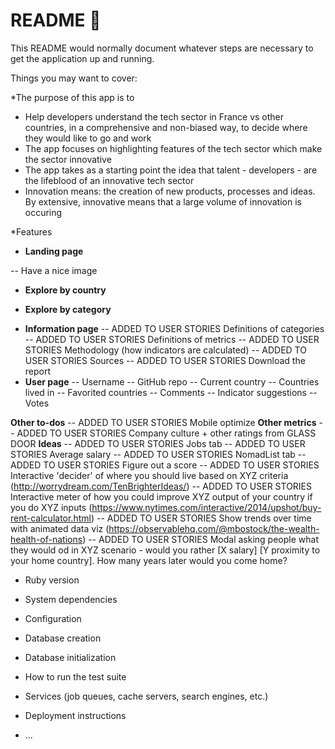 # README 📖

This README would normally document whatever steps are necessary to get the
application up and running.

Things you may want to cover:

*The purpose of this app is to 
- Help developers understand the tech sector in France vs other countries, in a comprehensive and non-biased way, to decide where they would like to go and work
- The app focuses on highlighting features of the tech sector which make the sector innovative
- The app takes as a starting point the idea that talent - developers - are the lifeblood of an innovative tech sector
- Innovation means: the creation of new products, processes and ideas. By extensive, innovative means that a large volume of innovation is occuring

*Features
- **Landing page**
<!-- -- ADDED TO USER STORIES Value prop -->
<!-- -- DONE Buttons to explore -->
<!-- -- DONE Login / signup -->
-- Have a nice image
- **Explore by country**
<!-- -- ADDED TO USER STORIES Individual indicator datapoint, by country (current year) -->
<!-- -- ADDED TO USER STORIES Difference from global leader, difference from regional leader -->
<!-- -- ADDED TO USER STORIES Show by absolute, show by normalized -->
<!-- -- ADDED TO USER STORIES Comments (with category and indicator tags) [tags are NOT MVP] -->
- **Explore by category**
<!-- -- ADDED TO USER STORIES Indicator charts, by category -->
<!-- -- ADDED TO USER STORIES Show by absolute, show by normalized -->
<!-- -- NOT ADDED TO USER STORIES - SAME AS COMMENTS IN COUNTRY SECTION Comments (with indicator and country tags) [tags are NOT MVP] -->
<!-- -- ADDED TO USER STORIES Add CAGR (% change) [NOT MVP] -->
<!-- -- ADDED TO USER STORIES Suggest new indicators [NOT MVP] -->
<!-- -- ADDED TO USER STORIES Vote on importance of indicators (or ask people to help weight them; upvote comments; upvote metrics) [NOT MVP] -->
- **Information page**
-- ADDED TO USER STORIES Definitions of categories
-- ADDED TO USER STORIES Definitions of metrics
-- ADDED TO USER STORIES Methodology (how indicators are calculated)
-- ADDED TO USER STORIES Sources
-- ADDED TO USER STORIES Download the report
- **User page**
-- Username
-- GitHub repo
-- Current country
-- Countries lived in
-- Favorited countries
-- Comments
-- Indicator suggestions
-- Votes
<!-- - **Login** -->
**Other to-dos**
-- ADDED TO USER STORIES Mobile optimize
**Other metrics**
-- ADDED TO USER STORIES  Company culture + other ratings from GLASS DOOR
**Ideas**
-- ADDED TO USER STORIES Jobs tab
-- ADDED TO USER STORIES Average salary
-- ADDED TO USER STORIES NomadList tab
-- ADDED TO USER STORIES Figure out a score
-- ADDED TO USER STORIES Interactive 'decider' of where you should live based on XYZ criteria (http://worrydream.com/TenBrighterIdeas/)
-- ADDED TO USER STORIES Interactive meter of how you could improve XYZ output of your country if you do XYZ inputs (https://www.nytimes.com/interactive/2014/upshot/buy-rent-calculator.html)
-- ADDED TO USER STORIES Show trends over time with animated data viz (https://observablehq.com/@mbostock/the-wealth-health-of-nations)
-- ADDED TO USER STORIES Modal asking people what they would od in XYZ scenario - would you rather [X salary] [Y proximity to your home country]. How many years later would you come home?


* Ruby version

* System dependencies

* Configuration

* Database creation

* Database initialization

* How to run the test suite

* Services (job queues, cache servers, search engines, etc.)

* Deployment instructions

* ...
